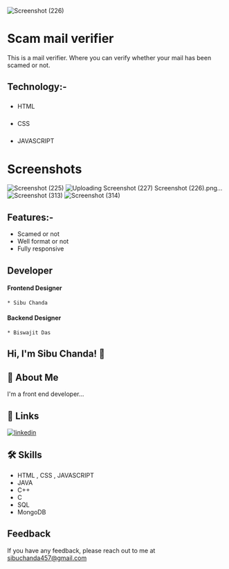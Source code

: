![Screenshot (226)](https://github.com/Sibuchanda/Scam_mails/assets/92131251/2651dc11-a16e-4d0b-bf72-cdb04ca5f59b)
# Scam mail verifier

This is a mail verifier. Where you can verify whether your mail has been scamed or not.
 

## Technology:-

##### 
 * HTML
##### 
* CSS
  ##### 
 * JAVASCRIPT

# Screenshots
![Screenshot (225)](https://github.com/Sibuchanda/Scam_mails/assets/92131251/ca46931b-db9f-46ce-b392-915b0496691e)
![Uploading ![Screenshot (227)](https://github.com/Sibuchanda/Scam_mails/assets/92131251/761ace21-085e-4dd4-b980-e689fc844e6c)
Screenshot (226).png…]()
![Screenshot (313)](https://github.com/Sibuchanda/Scam_mails/assets/92131251/05ec5eae-1a76-4df3-8f72-9992cba10013)
![Screenshot (314)](https://github.com/Sibuchanda/Scam_mails/assets/92131251/17011f22-a711-4cc5-8edb-0f78ef939f97)


## Features:-
 * Scamed or not
 * Well format or not
 * Fully responsive




## Developer
 #### Frontend Designer
    * Sibu Chanda
 #### Backend Designer
    * Biswajit Das


## Hi, I'm Sibu Chanda! 👋


## 🚀 About Me
I'm a front end developer...


## 🔗 Links

[![linkedin](https://img.shields.io/badge/linkedin-0A66C2?style=for-the-badge&logo=linkedin&logoColor=white)](https://www.linkedin.com/)



## 🛠 Skills
* HTML , CSS , JAVASCRIPT
* JAVA
* C++
* C
* SQL
* MongoDB

## Feedback

If you have any feedback, please reach out to me at sibuchanda457@gmail.com


